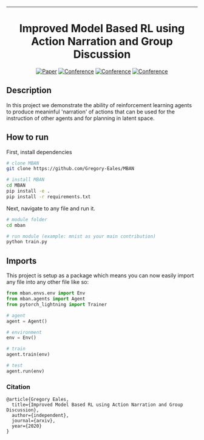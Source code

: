 ---

<div align="center">    
 
# Improved Model Based RL using Action Narration and Group Discussion    

[![Paper](http://img.shields.io/badge/paper-arxiv.1001.2234-B31B1B.svg)](https://www.nature.com/articles/nature14539)
[![Conference](http://img.shields.io/badge/NeurIPS-2019-4b44ce.svg)](https://papers.nips.cc/book/advances-in-neural-information-processing-systems-31-2018)
[![Conference](http://img.shields.io/badge/ICLR-2019-4b44ce.svg)](https://papers.nips.cc/book/advances-in-neural-information-processing-systems-31-2018)
[![Conference](http://img.shields.io/badge/AnyConference-year-4b44ce.svg)](https://papers.nips.cc/book/advances-in-neural-information-processing-systems-31-2018)  
<!--
ARXIV   
[![Paper](http://img.shields.io/badge/arxiv-math.co:1480.1111-B31B1B.svg)](https://www.nature.com/articles/nature14539)
-->


<!--  
Conference   
-->   
</div>
 
## Description   
In this project we demonstrate the ability of reinforcement learning agents to produce meaninful 'narration' of actions that can be used for the instruction of other agents and for planning in latent space.

## How to run   
First, install dependencies   
```bash
# clone MBAN 
git clone https://github.com/Gregory-Eales/MBAN

# install MBAN   
cd MBAN
pip install -e .   
pip install -r requirements.txt
 ```   
 Next, navigate to any file and run it.   
 ```bash
# module folder
cd mban

# run module (example: mnist as your main contribution)   
python train.py    
```

## Imports
This project is setup as a package which means you can now easily import any file into any other file like so:
```python
from mban.envs.env import Env
from mban.agents import Agent
from pytorch_lightning import Trainer

# agent
agent = Agent()

# environment
env = Env()

# train
agent.train(env)

# test
agent.run(env)
```

### Citation   
```
@article{Gregory Eales,
  title={Improved Model Based RL using Action Narration and Group Discussion},
  author={independent},
  journal={arxiv},
  year={2020}
}
```   
